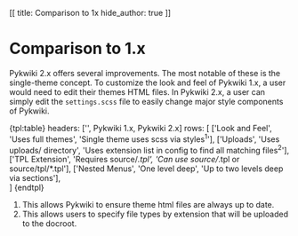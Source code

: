 [[
title: Comparison to 1x
hide_author: true
]]

# Comparison to 1.x

Pykwiki 2.x offers several improvements. The most notable
of these is the single-theme concept. To customize the look
and feel of Pykwiki 1.x, a user would need to edit their themes HTML 
files. In Pykwiki 2.x, a user can simply edit the `settings.scss` file
to easily change major style components of Pykwiki. 

{tpl:table}
headers: ['', Pykwiki 1.x, Pykwiki 2.x]
rows: [
    ['Look and Feel', 'Uses full themes', 'Single theme uses scss via styles<sup>1</sup>'],
    ['Uploads', 'Uses uploads/ directory', 'Uses extension list in config to find all matching files<sup>2</sup>'],
    ['TPL Extension', 'Requires source/*.tpl', 'Can use source/*.tpl or source/tpl/*.tpl'],
    ['Nested Menus', 'One level deep', 'Up to two levels deep via sections'],    
]
{endtpl}

1. This allows Pykwiki to ensure theme html files are always up to date.
2. This allows users to specify file types by extension that will be
    uploaded to the docroot.

